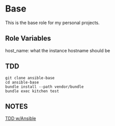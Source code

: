 Base
=========

This is the base role for my personal projects.

Role Variables
--------------

host_name: what the instance hostname should be

TDD
---
```
git clone ansible-base
cd ansible-base
bundle install --path vendor/bundle
bundle exec kitchen test
```

NOTES
-----
[TDD w/Ansible](http://www.slideshare.net/MartinEtmajer/testing-ansible-roles-with-test-kitchen-serverspec-and-rspec-48185017)
